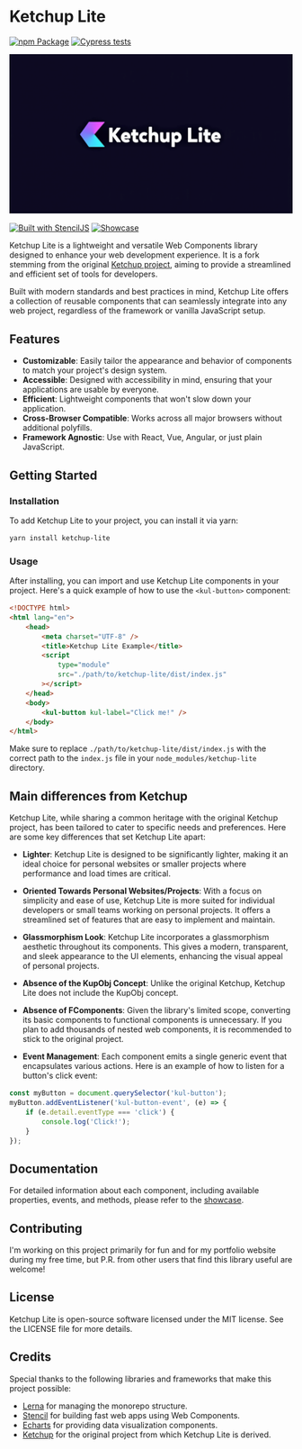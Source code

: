 # Ketchup Lite

[![npm Package](https://img.shields.io/npm/v/ketchup-lite.svg)](https://www.npmjs.com/package/ketchup-lite) [![Cypress tests](https://github.com/lucafoscili/ketchup-lite/actions/workflows/cypress-tests.yaml/badge.svg?branch=candidate)](https://github.com/lucafoscili/ketchup-lite/actions/workflows/cypress-tests.yaml)

![Ketchup Lite](https://github.com/lucafoscili/ketchup-lite/blob/6d05aed4240476f842fead4be483a15dc9a2acfc/docs/images/Logo.png 'Ketchup Lite logo')

[![Built with StencilJS](https://img.shields.io/badge/Built_with_StencilJS-black?style=for-the-badge&logo=stenciljs&logoColor=white)](https://stenciljs.com/) [![Showcase](https://img.shields.io/badge/-Showcase-black?style=for-the-badge&logo=website&logoColor=white&link=https://www.lucafoscili.com/ketchup-lite)](https://www.lucafoscili.com/ketchup-lite)

Ketchup Lite is a lightweight and versatile Web Components library designed to enhance your web development experience. It is a fork stemming from the original [Ketchup project](https://github.com/smeup/ketchup), aiming to provide a streamlined and efficient set of tools for developers.

Built with modern standards and best practices in mind, Ketchup Lite offers a collection of reusable components that can seamlessly integrate into any web project, regardless of the framework or vanilla JavaScript setup.

## Features

-   **Customizable**: Easily tailor the appearance and behavior of components to match your project's design system.
-   **Accessible**: Designed with accessibility in mind, ensuring that your applications are usable by everyone.
-   **Efficient**: Lightweight components that won't slow down your application.
-   **Cross-Browser Compatible**: Works across all major browsers without additional polyfills.
-   **Framework Agnostic**: Use with React, Vue, Angular, or just plain JavaScript.

## Getting Started

### Installation

To add Ketchup Lite to your project, you can install it via yarn:

```sh
yarn install ketchup-lite
```

### Usage

After installing, you can import and use Ketchup Lite components in your project. Here's a quick example of how to use the `<kul-button>` component:

```html
<!DOCTYPE html>
<html lang="en">
    <head>
        <meta charset="UTF-8" />
        <title>Ketchup Lite Example</title>
        <script
            type="module"
            src="./path/to/ketchup-lite/dist/index.js"
        ></script>
    </head>
    <body>
        <kul-button kul-label="Click me!" />
    </body>
</html>
```

Make sure to replace `./path/to/ketchup-lite/dist/index.js` with the correct path to the `index.js` file in your `node_modules/ketchup-lite` directory.

## Main differences from Ketchup

Ketchup Lite, while sharing a common heritage with the original Ketchup project, has been tailored to cater to specific needs and preferences. Here are some key differences that set Ketchup Lite apart:

-   **Lighter**: Ketchup Lite is designed to be significantly lighter, making it an ideal choice for personal websites or smaller projects where performance and load times are critical.

-   **Oriented Towards Personal Websites/Projects**: With a focus on simplicity and ease of use, Ketchup Lite is more suited for individual developers or small teams working on personal projects. It offers a streamlined set of features that are easy to implement and maintain.

-   **Glassmorphism Look**: Ketchup Lite incorporates a glassmorphism aesthetic throughout its components. This gives a modern, transparent, and sleek appearance to the UI elements, enhancing the visual appeal of personal projects.

-   **Absence of the KupObj Concept**: Unlike the original Ketchup, Ketchup Lite does not include the KupObj concept.
-   **Absence of FComponents**: Given the library's limited scope, converting its basic components to functional components is unnecessary. If you plan to add thousands of nested web components, it is recommended to stick to the original project.

-   **Event Management**: Each component emits a single generic event that encapsulates various actions. Here is an example of how to listen for a button's click event:

```javascript
const myButton = document.querySelector('kul-button');
myButton.addEventListener('kul-button-event', (e) => {
    if (e.detail.eventType === 'click') {
        console.log('Click!');
    }
});
```

## Documentation

For detailed information about each component, including available properties, events, and methods, please refer to the [showcase](https://www.lucafoscili.com/ketchup-lite).

## Contributing

I'm working on this project primarily for fun and for my portfolio website during my free time, but P.R. from other users that find this library useful are welcome!

## License

Ketchup Lite is open-source software licensed under the MIT license. See the LICENSE file for more details.

## Credits

Special thanks to the following libraries and frameworks that make this project possible:

-   [Lerna](https://github.com/lerna/lerna) for managing the monorepo structure.
-   [Stencil](https://stenciljs.com/) for building fast web apps using Web Components.
-   [Echarts](https://echarts.apache.org/) for providing data visualization components.
-   [Ketchup](https://github.com/smeup/ketchup) for the original project from which Ketchup Lite is derived.
